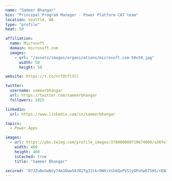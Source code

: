 ```yaml
---
name: "Sameer Bhangar"
bio: "Principal Program Manager - Power Platform CAT team"
location: Seattle, WA
type: "profile"
heat: 50

affiliation:
  name: Microsoft
  domain: microsoft.com
  images:
    - url: "/assets/images/organizations/microsoft.com-50x50.jpg"
      width: 50
      height: 50

website: https://t.co/nrTQtfl3ll

twitter:
  username: sameerbhangar
  url: https://twitter.com/sameerbhangar
  followers: 1025

linkedin:
  url: https://www.linkedin.com/in/sameerbhangar

topics:
  - Power Apps

images:
  - url: https://pbs.twimg.com/profile_images/378800000719674009/a36fe7ddfab1778b76e5793772e43798_400x400.jpeg
    width: 400
    height: 400
    isCached: true
    title: "Sameer Bhangar"

secured: "07JZuBxGwNzy74m3Oww58J02Tg31tkrOWXiVshkQxPVS1yOPohw6T5H5/rEW2zPE9taTOXIiosXT3+MolS4aBxjaajJF8rnpqrsoYWGQCMZ1oLVP20lL9XIv2vQSjBn1nUCWSV+FYWFX7ZYuU5mAjgq+gMllGAcCGoQ++1aVO8sIlwJVh95+QjFCHGs7mP9qq1H4NKQ4luFo1EsnGg01F76fPKrFokzKJ5ZFbJmNN+XUUxaep0ojSJrkS1OR2QshTXGF6V9tu1tTMjLctTRhJwhpBQpyTgU2HEpHQ+EUw/lNKvlGsJObhgImyR60zk9ixJsKOjA0O+lQjQg4ckzpfRANa8JL31rBiaBZkcgr7wjhBZrjMHQSsSMIS0r9OaWeyiS1KdW/DPbjs5yu8bzZEPjgMfnmZ8JpD9wQhZRHCWk=;/wK12TWXRIzt33zK42PCyA=="
---
```


